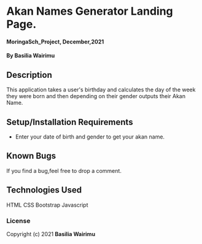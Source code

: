 # Akan Names Generator Landing Page.
#### MoringaSch_Project, December,2021
#### By **Basilia Wairimu**
## Description
This application takes a user's birthday and calculates the day of the week they were born and then depending on their gender outputs their Akan Name.
## Setup/Installation Requirements
* Enter your date of birth and gender to get your akan name.
## Known Bugs
If you find a bug,feel free to drop a comment.
## Technologies Used
HTML
CSS
Bootstrap
Javascript
### License
Copyright (c) 2021 **Basilia Wairimu**
